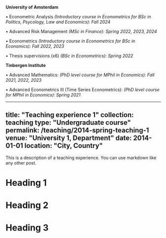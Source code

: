 **University of Amsterdam**

• Econometric Analysis *(Introductory course in Econometrics for BSc in Politics, Psycology, Law and Economics): Fall 2024*

• Advanced Risk Management *(MSc in Finance): Spring 2022, 2023, 2024*

• Econometrics *(Introductory course in Econometrics for BSc in Economics): Fall 2022, 2023*

• Thesis supervisions (x6) *(BSc in Econometrics): Spring 2022*

**Tinbergen Institute**

• Advanced Mathematics: *(PhD level course for MPhil in Economics): Fall 2021, 2022, 2023*

• Advanced Econometrics III (Time Series Econometrics): *(PhD level course for MPhil in Economics): Spring 2021*






---
title: "Teaching experience 1"
collection: teaching
type: "Undergraduate course"
permalink: /teaching/2014-spring-teaching-1
venue: "University 1, Department"
date: 2014-01-01
location: "City, Country"
---

This is a description of a teaching experience. You can use markdown like any other post.

Heading 1
======

Heading 2
======

Heading 3
======
